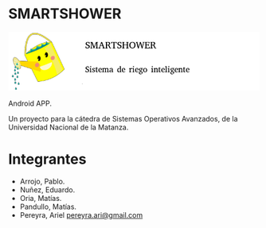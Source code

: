 ﻿# SMARTSHOWER

![Logo SMARTSHOWER](smartshower.png)

Android APP.

Un proyecto para la cátedra de Sistemas Operativos Avanzados, de la Universidad
Nacional de la Matanza.

# Integrantes
* Arrojo, Pablo.
* Nuñez, Eduardo.
* Oria, Matías.
* Pandullo, Matías.
* Pereyra, Ariel <pereyra.ari@gmail.com>
